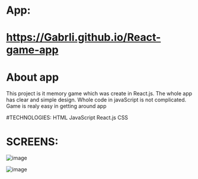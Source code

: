 #  App:
#  https://Gabrli.github.io/React-game-app

#  About app
This project is it memory game which was create in React.js.
The whole app has clear and simple design.
Whole code in javaScript is not complicated.
Game is realy easy in getting around app

#TECHNOLOGIES: 
HTML
JavaScript
React.js
CSS

#  SCREENS:

![image](https://user-images.githubusercontent.com/110058841/231695608-07d6fba7-e8e8-4486-93f4-70bd01eedca2.png)

![image](https://user-images.githubusercontent.com/110058841/231696370-f0aefb69-82d7-4d50-ae66-ca28af9f2281.png)

